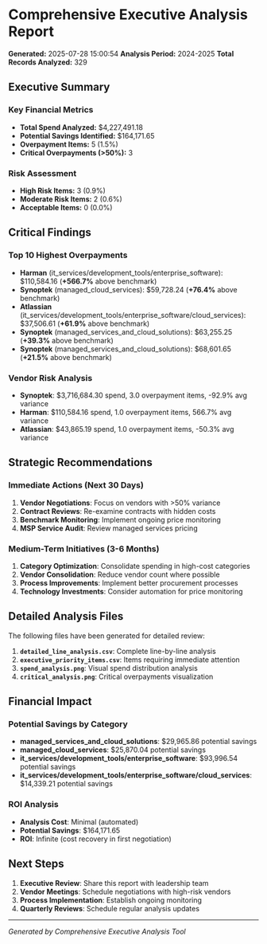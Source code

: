 # Comprehensive Executive Analysis Report

**Generated:** 2025-07-28 15:00:54
**Analysis Period:** 2024-2025
**Total Records Analyzed:** 329

## Executive Summary

### Key Financial Metrics
- **Total Spend Analyzed:** $4,227,491.18
- **Potential Savings Identified:** $164,171.65
- **Overpayment Items:** 5 (1.5%)
- **Critical Overpayments (>50%):** 3

### Risk Assessment
- **High Risk Items:** 3 (0.9%)
- **Moderate Risk Items:** 2 (0.6%)
- **Acceptable Items:** 0 (0.0%)

## Critical Findings

### Top 10 Highest Overpayments
- **Harman** (it_services/development_tools/enterprise_software): $110,584.16 (**+566.7%** above benchmark)
- **Synoptek** (managed_cloud_services): $59,728.24 (**+76.4%** above benchmark)
- **Atlassian** (it_services/development_tools/enterprise_software/cloud_services): $37,506.61 (**+61.9%** above benchmark)
- **Synoptek** (managed_services_and_cloud_solutions): $63,255.25 (**+39.3%** above benchmark)
- **Synoptek** (managed_services_and_cloud_solutions): $68,601.65 (**+21.5%** above benchmark)

### Vendor Risk Analysis
- **Synoptek**: $3,716,684.30 spend, 3.0 overpayment items, -92.9% avg variance
- **Harman**: $110,584.16 spend, 1.0 overpayment items, 566.7% avg variance
- **Atlassian**: $43,865.19 spend, 1.0 overpayment items, -50.3% avg variance

## Strategic Recommendations

### Immediate Actions (Next 30 Days)
1. **Vendor Negotiations**: Focus on vendors with >50% variance
2. **Contract Reviews**: Re-examine contracts with hidden costs
3. **Benchmark Monitoring**: Implement ongoing price monitoring
4. **MSP Service Audit**: Review managed services pricing

### Medium-Term Initiatives (3-6 Months)
1. **Category Optimization**: Consolidate spending in high-cost categories
2. **Vendor Consolidation**: Reduce vendor count where possible
3. **Process Improvements**: Implement better procurement processes
4. **Technology Investments**: Consider automation for price monitoring

## Detailed Analysis Files

The following files have been generated for detailed review:

1. **`detailed_line_analysis.csv`**: Complete line-by-line analysis
2. **`executive_priority_items.csv`**: Items requiring immediate attention
3. **`spend_analysis.png`**: Visual spend distribution analysis
4. **`critical_analysis.png`**: Critical overpayments visualization

## Financial Impact

### Potential Savings by Category
- **managed_services_and_cloud_solutions**: $29,965.86 potential savings
- **managed_cloud_services**: $25,870.04 potential savings
- **it_services/development_tools/enterprise_software**: $93,996.54 potential savings
- **it_services/development_tools/enterprise_software/cloud_services**: $14,339.21 potential savings

### ROI Analysis
- **Analysis Cost**: Minimal (automated)
- **Potential Savings**: $164,171.65
- **ROI**: Infinite (cost recovery in first negotiation)

## Next Steps

1. **Executive Review**: Share this report with leadership team
2. **Vendor Meetings**: Schedule negotiations with high-risk vendors
3. **Process Implementation**: Establish ongoing monitoring
4. **Quarterly Reviews**: Schedule regular analysis updates

---
*Generated by Comprehensive Executive Analysis Tool*
